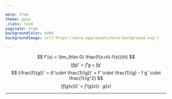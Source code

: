 ```yaml
---

marp: true
theme: gaia
_class: lead
paginate: true
backgroundColor: #000
backgroundImage: url('https://marp.app/assets/hero-background.svg')

---
```


$$ f'(x) = \lim_{h\to 0} \frac{f(x+h)-f(x)}{h} $$
$$ (fg)' = f'g + fg' $$
$$ (\frac{f}{g})' = (f \cdot \frac{1}{g})' = f' \cdot \frac{1}{g} - f g' \cdot \frac{1}{g^2} $$
$$ (f(g(x)))' = f'(g(x)) \cdot g(x) $$

---
